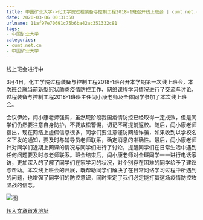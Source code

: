 ```yaml
---
title: 中国矿业大学->化工学院过程装备与控制工程2018-1班召开线上班会 | cumt.net.cn
date: 2020-03-06 00:31:50
urlname: 11af97e70691c75b6ba42ac351332c81
tags: 
- 中国矿业大学
categories:
- cumt.net.cn
- 中国矿业大学
---
```

线上班会进行中

3月4日，化工学院过程装备与控制工程2018-1班召开本学期第一次线上班会，本次班会就当前新型冠状肺炎疫情防控工作、网络课程学习情况进行了交流与讨论，过程装备与控制工程2018-1班班主任闫小康老师及全体同学参加了本次线上班会。

会议伊始，闫小康老师强调，虽然现阶段我国疫情防控已经取得一定成效，但是同学们仍然要注意自身防护，不要放松警惕，切记不可提前返校。随后，闫小康老师指出，现在网络上虚假信息很多，同学们要注意谨防网络诈骗，如果收到以学校名义下发的通知，要及时与辅导员老师联系，确定消息的准确性。最后，闫小康老师针对同学们近期上网课的情况与同学们进行了讨论，提醒同学们在日常生活中遇到任何问题要及时与老师联系。班会结束后，闫小康老师对全班同学一一进行电话家访，更加深入的了解了同学们在家学习的状况，对个别存在困难的同学给予了建议与帮助。本次线上班会的开展，既帮助同学们解决了在日常网络学习过程中所遇到的问题，也增强了同学们的防控意识，同时坚定了我们必定能打赢这场疫情防控攻坚战的信念。

![图](http://xwzx.cumt.edu.cn/_upload/article/images/86/79/6809eb91455b9f97349e53a85d7e/78bfecb9-96b3-43e2-9a80-0d1275bef036.png)

[转入文章首发地址](http://xwzx.cumt.edu.cn/8b/f9/c523a560121/page.htm)